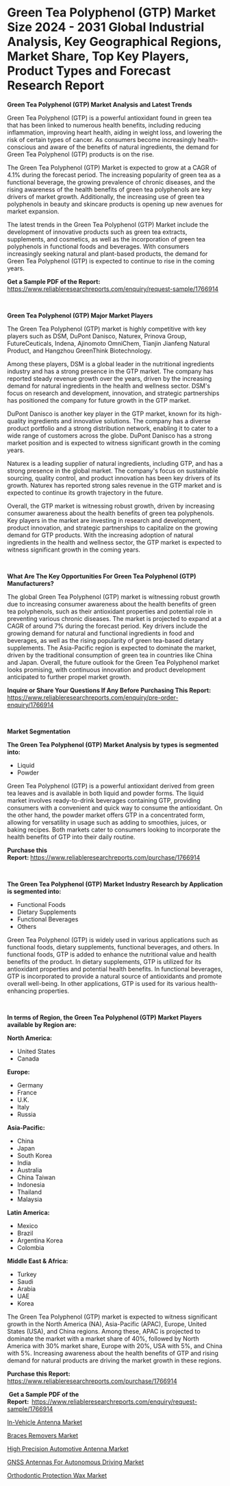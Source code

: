 <p><h1>Green Tea Polyphenol (GTP) Market Size 2024 - 2031 Global Industrial Analysis, Key Geographical Regions, Market Share, Top Key Players, Product Types and Forecast Research Report</h1></p><p><strong>Green Tea Polyphenol (GTP) Market Analysis and Latest Trends</strong></p>
<p><p>Green Tea Polyphenol (GTP) is a powerful antioxidant found in green tea that has been linked to numerous health benefits, including reducing inflammation, improving heart health, aiding in weight loss, and lowering the risk of certain types of cancer. As consumers become increasingly health-conscious and aware of the benefits of natural ingredients, the demand for Green Tea Polyphenol (GTP) products is on the rise.</p><p>The Green Tea Polyphenol (GTP) Market is expected to grow at a CAGR of 4.1% during the forecast period. The increasing popularity of green tea as a functional beverage, the growing prevalence of chronic diseases, and the rising awareness of the health benefits of green tea polyphenols are key drivers of market growth. Additionally, the increasing use of green tea polyphenols in beauty and skincare products is opening up new avenues for market expansion.</p><p>The latest trends in the Green Tea Polyphenol (GTP) Market include the development of innovative products such as green tea extracts, supplements, and cosmetics, as well as the incorporation of green tea polyphenols in functional foods and beverages. With consumers increasingly seeking natural and plant-based products, the demand for Green Tea Polyphenol (GTP) is expected to continue to rise in the coming years.</p></p>
<p><strong>Get a Sample PDF of the Report:&nbsp;</strong> <a href="https://www.reliableresearchreports.com/enquiry/request-sample/1766914">https://www.reliableresearchreports.com/enquiry/request-sample/1766914</a></p>
<p>&nbsp;</p>
<p><strong>Green Tea Polyphenol (GTP) Major Market Players</strong></p>
<p><p>The Green Tea Polyphenol (GTP) market is highly competitive with key players such as DSM, DuPont Danisco, Naturex, Prinova Group, FutureCeuticals, Indena, Ajinomoto OmniChem, Tianjin Jianfeng Natural Product, and Hangzhou GreenThink Biotechnology.</p><p>Among these players, DSM is a global leader in the nutritional ingredients industry and has a strong presence in the GTP market. The company has reported steady revenue growth over the years, driven by the increasing demand for natural ingredients in the health and wellness sector. DSM's focus on research and development, innovation, and strategic partnerships has positioned the company for future growth in the GTP market.</p><p>DuPont Danisco is another key player in the GTP market, known for its high-quality ingredients and innovative solutions. The company has a diverse product portfolio and a strong distribution network, enabling it to cater to a wide range of customers across the globe. DuPont Danisco has a strong market position and is expected to witness significant growth in the coming years.</p><p>Naturex is a leading supplier of natural ingredients, including GTP, and has a strong presence in the global market. The company's focus on sustainable sourcing, quality control, and product innovation has been key drivers of its growth. Naturex has reported strong sales revenue in the GTP market and is expected to continue its growth trajectory in the future.</p><p>Overall, the GTP market is witnessing robust growth, driven by increasing consumer awareness about the health benefits of green tea polyphenols. Key players in the market are investing in research and development, product innovation, and strategic partnerships to capitalize on the growing demand for GTP products. With the increasing adoption of natural ingredients in the health and wellness sector, the GTP market is expected to witness significant growth in the coming years.</p></p>
<p>&nbsp;</p>
<p><strong>What Are The Key Opportunities For Green Tea Polyphenol (GTP) Manufacturers?</strong></p>
<p><p>The global Green Tea Polyphenol (GTP) market is witnessing robust growth due to increasing consumer awareness about the health benefits of green tea polyphenols, such as their antioxidant properties and potential role in preventing various chronic diseases. The market is projected to expand at a CAGR of around 7% during the forecast period. Key drivers include the growing demand for natural and functional ingredients in food and beverages, as well as the rising popularity of green tea-based dietary supplements. The Asia-Pacific region is expected to dominate the market, driven by the traditional consumption of green tea in countries like China and Japan. Overall, the future outlook for the Green Tea Polyphenol market looks promising, with continuous innovation and product development anticipated to further propel market growth.</p></p>
<p><strong>Inquire or Share Your Questions If Any Before Purchasing This Report:</strong> <a href="https://www.reliableresearchreports.com/enquiry/pre-order-enquiry/1766914">https://www.reliableresearchreports.com/enquiry/pre-order-enquiry/1766914</a></p>
<p>&nbsp;</p>
<p><strong>Market Segmentation</strong></p>
<p><strong>The Green Tea Polyphenol (GTP) Market Analysis by types is segmented into:</strong></p>
<p><ul><li>Liquid</li><li>Powder</li></ul></p>
<p><p>Green Tea Polyphenol (GTP) is a powerful antioxidant derived from green tea leaves and is available in both liquid and powder forms. The liquid market involves ready-to-drink beverages containing GTP, providing consumers with a convenient and quick way to consume the antioxidant. On the other hand, the powder market offers GTP in a concentrated form, allowing for versatility in usage such as adding to smoothies, juices, or baking recipes. Both markets cater to consumers looking to incorporate the health benefits of GTP into their daily routine.</p></p>
<p><strong>Purchase this Report:&nbsp;</strong><a href="https://www.reliableresearchreports.com/purchase/1766914">https://www.reliableresearchreports.com/purchase/1766914</a></p>
<p>&nbsp;</p>
<p><strong>The Green Tea Polyphenol (GTP) Market Industry Research by Application is segmented into:</strong></p>
<p><ul><li>Functional Foods</li><li>Dietary Supplements</li><li>Functional Beverages</li><li>Others</li></ul></p>
<p><p>Green Tea Polyphenol (GTP) is widely used in various applications such as functional foods, dietary supplements, functional beverages, and others. In functional foods, GTP is added to enhance the nutritional value and health benefits of the product. In dietary supplements, GTP is utilized for its antioxidant properties and potential health benefits. In functional beverages, GTP is incorporated to provide a natural source of antioxidants and promote overall well-being. In other applications, GTP is used for its various health-enhancing properties.</p></p>
<p>&nbsp;</p>
<p><strong>In terms of Region, the Green Tea Polyphenol (GTP) Market Players available by Region are:</strong></p>
<p>
    <p> <strong> North America: </strong>
        <ul>
            <li>United States</li>
            <li>Canada</li>
        </ul>
        </p> 
    <p> <strong> Europe: </strong>
        <ul>
            <li>Germany</li>
            <li>France</li>
            <li>U.K.</li>
            <li>Italy</li>
            <li>Russia</li>
        </ul>
        </p> 
    <p> <strong> Asia-Pacific: </strong>
        <ul>
            <li>China</li>
            <li>Japan</li>
            <li>South Korea</li>
            <li>India</li>
            <li>Australia</li>
            <li>China Taiwan</li>
            <li>Indonesia</li>
            <li>Thailand</li>
            <li>Malaysia</li>
        </ul>
        </p> 
    <p> <strong> Latin America: </strong>
        <ul>
            <li>Mexico</li>
            <li>Brazil</li>
            <li>Argentina Korea</li>
            <li>Colombia</li>
        </ul>
        </p> 
    <p> <strong> Middle East & Africa: </strong>
        <ul>
            <li>Turkey</li>
            <li>Saudi</li>
            <li>Arabia</li>
            <li>UAE</li>
            <li>Korea</li>
        </ul>
    </p>
    </p>
<p><p>The Green Tea Polyphenol (GTP) market is expected to witness significant growth in the North America (NA), Asia-Pacific (APAC), Europe, United States (USA), and China regions. Among these, APAC is projected to dominate the market with a market share of 40%, followed by North America with 30% market share, Europe with 20%, USA with 5%, and China with 5%. Increasing awareness about the health benefits of GTP and rising demand for natural products are driving the market growth in these regions.</p></p>
<p><strong>Purchase this Report: </strong><a href="https://www.reliableresearchreports.com/purchase/1766914">https://www.reliableresearchreports.com/purchase/1766914</a></p>
<p>&nbsp;<strong>Get a Sample PDF of the Report:&nbsp;&nbsp;</strong><a href="https://www.reliableresearchreports.com/enquiry/request-sample/1766914">https://www.reliableresearchreports.com/enquiry/request-sample/1766914</a></p>
<p><strong></strong></p>
<p><p><a href="https://github.com/lataunyatinikmelvin59ilbd0dv/Market-Research-Report-List-1/blob/main/in-vehicle-antenna-market.md">In-Vehicle Antenna Market</a></p><p><a href="https://github.com/pgtimber/Market-Research-Report-List-1/blob/main/braces-removers-market.md">Braces Removers Market</a></p><p><a href="https://github.com/JameTravis/Market-Research-Report-List-3/blob/main/high-precision-automotive-antenna-market.md">High Precision Automotive Antenna Market</a></p><p><a href="https://github.com/vimar16th/Market-Research-Report-List-3/blob/main/gnss-antennas-for-autonomous-driving-market.md">GNSS Antennas For Autonomous Driving Market</a></p><p><a href="https://github.com/arionmp/Market-Research-Report-List-2/blob/main/orthodontic-protection-wax-market.md">Orthodontic Protection Wax Market</a></p></p>